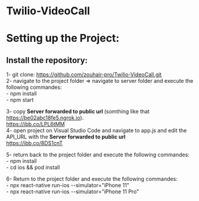 # Twilio-VideoCall

# Setting up the Project:

## Install the repository:
  1- git clone: https://github.com/zouhair-pro/Twilio-VideoCall.git <br />
  2- navigate to the project folder => navigate to server folder and execute the following commandes:<br />
      - npm install <br />
      - npm start <br />
  
  3- copy <b> Server forwarded to public url </b> (somthing like that https://be02abc18fe5.ngrok.io). <br />
  https://ibb.co/LPL6tMM <br />
  4- open project on Visual Studio Code and navigate to app.js and edit the API_URL with the <b> Server forwarded to public url </b> <br />
  https://ibb.co/8DS1cnT  <br />
  
  5- return back to the project folder and execute the following commandes: <br />
      -  npm install <br />
      -  cd ios && pod install <br />

  6- Return to the project folder and execute the following commandes: <br />
      - npx react-native run-ios --simulator="iPhone 11" <br />
      - npx react-native run-ios --simulator="iPhone 11 Pro" <br />
  
  



